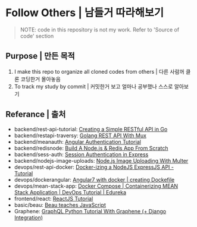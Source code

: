 Follow Others | 남들거 따라해보기
==============

> NOTE: code in this repository is not my work. Refer to 'Source of code' section

## Purpose | 만든 목적
1. I make this repo to organize all cloned codes from others | 다른 사람꺼 클론 코딩한거 몰아놓음
2. To track my study by commit | 커밋한거 보고 얼마나 공부했나 스스로 알아보기

## Referance | 출처
- backend/rest-api-tutorial: [Creating a Simple RESTful API in Go](https://youtu.be/W5b64DXeP0o)
- backend/restapi-traversy: [Golang REST API With Mux](https://youtu.be/SonwZ6MF5BE)
- backend/meanauth: [Angular Authentication Tutorial](https://www.youtube.com/playlist?list=PLC3y8-rFHvwg2RBz6UplKTGIXREj9dV0G)
- backend/redisnode: [Build A Node.js & Redis App From Scratch](https://youtu.be/9S-mphgE5fA)
- backend/sess-auth: [Session Authentication in Express](https://youtu.be/OH6Z0dJ_Huk)
- backend/nodejs-image-uploads: [Node.js Image Uploading With Multer](https://youtu.be/9Qzmri1WaaE)
- devops/rest-api-docker: [Docker-izing a NodeJS ExpressJS API - Tutorial](https://www.youtube.com/watch?v=CsWoMpK3EtE)
- devops/dockerangular: [Angular7 with docker | creating Dockefile](https://www.youtube.com/watch?v=na2DqaoBlUc)
- devops/mean-stack-app: [Docker Compose | Containerizing MEAN Stack Application | DevOps Tutorial | Edureka](https://www.youtube.com/watch?v=WZa7GsqyS3w)
- frontend/react: [ReactJS Tutorial](https://youtu.be/QFaFIcGhPoM)
- basic/beau: [Beau teaches JavaScript](https://www.youtube.com/playlist?list=PLWKjhJtqVAbmoiNlqLJg1gxEjEuKHHcn_)
- Graphene: [GraphQL Python Tutorial With Graphene (+ Django Integration)](https://youtu.be/-0uxxht4mko)